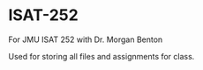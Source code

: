 # ISAT-252
For JMU ISAT 252 with Dr. Morgan Benton 

Used for storing all files and assignments for class.